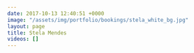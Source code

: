 ```yaml
---
date: 2017-10-13 12:40:51 +0000
image: "/assets/img/portfolio/bookings/stela_white_bg.jpg"
layout: page
title: Stela Mendes
videos: []
---
```

